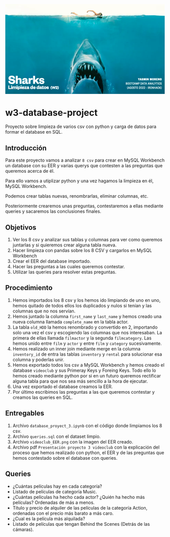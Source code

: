 ![portada](https://github.com/YasminMoreno/Proyecto-Sharks-Attacks_clean/blob/main/imagenes/portada.png)

# w3-database-project

Proyecto sobre limpieza de varios csv con python y carga de datos para formar el database en SQL.

## Introducción

Para este proyecto vamos a analizar `8 csv` para crear en MySQL Workbench un database con su EER y varias querys que contesten a las preguntas que queremos acerca de él. 

Para ello vamos a utiplizar python y una vez hagamos la limpieza en él, MySQL Workbench.

Podemos crear tablas nuevas, renombrarlas, eliminar columnas, etc. 

Posteriormente crearemos unas preguntas, contestaremos a ellas mediante queries y sacaremos las conclusiones finales.
 
 
## Objetivos

1. Ver los 8 csv y analizar sus tablas y columnas para ver como queremos juntarlas y si quieremos crear alguna tabla nueva.
2. Hacer limpieza con pandas sobre los 8 CSV y cargarlos en MySQL Workbench
3. Crear el EER del database importado.
4. Hacer las preguntas a las cuales queremos contestar.
5. Utilizar las queries para resolver estas preguntas.


## Procedimiento

1. Hemos importados los 8 csv y los hemos ido limpiando de uno en uno, hemos quitado de todos ellos los duplicados y nulos si tenían y las columnas que no nos servían.
2. Hemos juntado la columna `first_name` y `last_name` y hemos creado una nueva columna llamada `complete_name` en la tabla actor.
3. La tabla `old_HDD` la hemos renombrado y convertido en 2, importando solo una vez el csv y escogiendo las columnas que nos interesaban. La primera de ellas llamada `filmactor` y la segunda `filmcategory`. Las hemos unido entre `film` y `actor` y entre `film` y `category` sucesivamente.
4. Hemos realizado un inner join mediante merge en la columna `inventory_id` de entra las tablas `inventory` y `rental` para solucionar esa columna y poderlas unir.
6. Hemos exportado todos los csv a MySQL Workbench y hemos creado el database `videoclub` y sus Primeray Keys y Foreing Keys. Todo ello lo hemos creado mediante python por si en un futuro queremos rectificar alguna tabla para que nos sea más sencillo a la hora de ejecutar.
7. Una vez exportado el database creamos la EER.
8. Por último escribimos las preguntas a las que queremos contestar y creamos las queries en SQL.



## Entregables

1. Archivo `database_proyect_3.ipynb` con el código donde limpiamos los 8 csv. 
2. Archivo `queries.sql` con el dataset limpio.
3. Archivo `videoclub_EER.png` con la imagen del EER creado.
4. Archivo pdf `Presentación proyecto 3 videoclub` con la explicación del proceso que hemos realizado con python, el EER y de las preguntas que hemos contestado sobre el database con queries.


## Queries

- ¿Cuántas películas hay en cada categoría? 
- Listado de películas de categoría Music.
- ¿Cuántas películas ha hecho cada actor? ¿Quién ha hecho más películas? Ordenadas de más a menos. 
- Título y precio de alquiler de las películas de la categoría Action, ordenadas con el precio más barato a más caro.
- ¿Cual es la película más alquilada?
- Listado de películas que tengan Behind the Scenes (Detrás de las cámaras).
